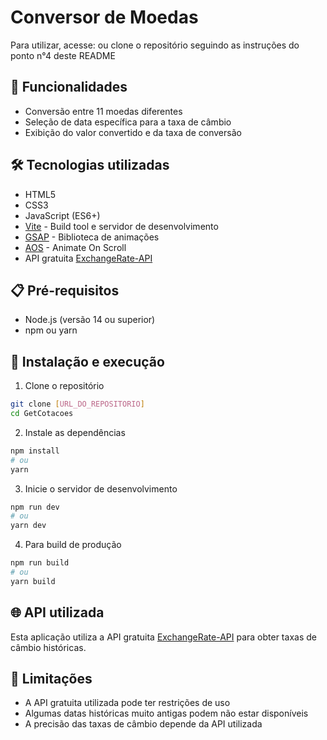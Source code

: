 # Conversor de Moedas

Para utilizar, acesse:  ou clone o repositório seguindo as instruções do ponto n°4 deste README

## 🚀 Funcionalidades

- Conversão entre 11 moedas diferentes
- Seleção de data específica para a taxa de câmbio
- Exibição do valor convertido e da taxa de conversão

## 🛠️ Tecnologias utilizadas

- HTML5
- CSS3
- JavaScript (ES6+)
- [Vite](https://vitejs.dev/) - Build tool e servidor de desenvolvimento
- [GSAP](https://greensock.com/gsap/) - Biblioteca de animações
- [AOS](https://michalsnik.github.io/aos/) - Animate On Scroll
- API gratuita [ExchangeRate-API](https://exchangerate.host)

## 📋 Pré-requisitos

- Node.js (versão 14 ou superior)
- npm ou yarn

## 🔧 Instalação e execução

1. Clone o repositório
```bash
git clone [URL_DO_REPOSITORIO]
cd GetCotacoes
```

2. Instale as dependências
```bash
npm install
# ou
yarn
```

3. Inicie o servidor de desenvolvimento
```bash
npm run dev
# ou
yarn dev
```

4. Para build de produção
```bash
npm run build
# ou
yarn build
```

## 🌐 API utilizada

Esta aplicação utiliza a API gratuita [ExchangeRate-API](https://exchangerate.host) para obter taxas de câmbio históricas.

## 📝 Limitações

- A API gratuita utilizada pode ter restrições de uso
- Algumas datas históricas muito antigas podem não estar disponíveis
- A precisão das taxas de câmbio depende da API utilizada